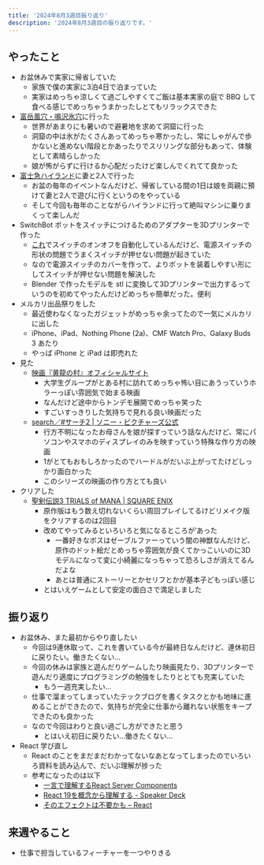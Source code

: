 ```yaml
---
title: '2024年8月3週目振り返り'
description: '2024年8月3週目の振り返りです。'
---
```


## やったこと

- お盆休みで実家に帰省していた
  - 家族で僕の実家に3泊4日で泊まっていた
  - 実家はめっちゃ涼しくて過ごしやすくてご飯は基本実家の庭で BBQ して食べる感じでめっちゃうまかったしとてもリラックスできた
- [富岳風穴・鳴沢氷穴](https://www.mtfuji-cave.com/)に行った
  - 世界があまりにも暑いので避暑地を求めて洞窟に行った
  - 洞窟の中は氷がたくさんあってめっちゃ寒かったし、常にしゃがんで歩かないと進めない階段とかあったりでスリリングな部分もあって、体験として素晴らしかった
  - 娘が怖がらずに行けるか心配だったけど楽しんでくれてて良かった
- [富士急ハイランド](https://www.fujiq.jp/index.html)に妻と2人で行った
  - お盆の毎年のイベントなんだけど、帰省している間の1日は娘を両親に預けて妻と2人で遊びに行くというのをやっている
  - そして今回も毎年のことながらハイランドに行って絶叫マシンに乗りまくって楽しんだ
- SwitchBot ボットをスイッチにつけるためのアダプターを3Dプリンターで作った
  - [これ](https://www.switchbot.jp/products/switchbot-bot?srsltid=AfmBOop3wo12wlJMEIHqFDynOahJHEy32JJ37a1vokUmGqY1m_caY1qS)でスイッチのオンオフを自動化しているんだけど、電源スイッチの形状の問題でうまくスイッチが押せない問題が起きていた
  - なので電源スイッチのカバーを作って、よりボットを装着しやすい形にしてスイッチが押せない問題を解決した
  - Blender で作ったモデルを stl に変換して3Dプリンターで出力するっていうのを初めてやったんだけどめっちゃ簡単だった。便利
- メルカリ出品祭りをした
  - 最近使わなくなったガジェットがめっちゃ余ってたので一気にメルカリに出した
  - iPhone、iPad、Nothing Phone (2a)、CMF Watch Pro、Galaxy Buds 3 あたり
  - やっぱ iPhone と iPad は即売れた
- 見た
  - [映画『黄龍の村』オフィシャルサイト](https://koryunomura.com/)
    - 大学生グループがとある村に訪れてめっちゃ怖い目にあうっていうホラーっぽい雰囲気で始まる映画
    - なんだけど途中からトンデモ展開でめっちゃ笑った
    - すごいすっきりした気持ちで見れる良い映画だった
  - [search／#サーチ2 | ソニー・ピクチャーズ公式](https://www.sonypictures.jp/he/11130156)
    - 行方不明になったお母さんを娘が探すっていう話なんだけど、常にパソコンやスマホのディスプレイのみを映すっていう特殊な作り方の映画
    - 1がとてもおもしろかったのでハードルがだいぶ上がってたけどしっかり面白かった
    - このシリーズの映画の作り方とても良い
- クリアした
  - [聖剣伝説3 TRIALS of MANA | SQUARE ENIX](https://www.jp.square-enix.com/seiken3_tom/)
    - 原作版はもう数え切れないくらい周回プレイしてるけどリメイク版をクリアするのは2回目
    - 改めてやってみるといろいろと気になるところが’あった
      - 一番好きなボスはゼーブルファーっていう闇の神獣なんだけど、原作のドット絵だとめっちゃ雰囲気が良くてかっこいいのに3Dモデルになって変に小綺麗になっちゃって恐ろしさが消えてるんだよな
      - あとは普通にストーリーとかセリフとかが基本子どもっぽい感じ
    - とはいえゲームとして安定の面白さで満足しました

## 振り返り

- お盆休み、また最初からやり直したい
  - 今回は9連休取って、これを書いている今が最終日なんだけど、連休初日に戻りたい。働きたくない…
  - 今回の休みは家族と遊んだりゲームしたり映画見たり、3Dプリンターで遊んだり適度にプログラミングの勉強をしたりととても充実していた
    - もう一週充実したい…
  - 仕事で溜まってしまっていたテックブログを書くタスクとかも地味に進めることができたので、気持ちが完全に仕事から離れない状態をキープできたのも良かった
  - なので今回はわりと良い過ごし方ができたと思う
    - とはいえ初日に戻りたい…働きたくない…
- React 学び直し
  - React のことをまだまだわかってないなあとなってしまったのでいろいろ資料を読み込んで、だいぶ理解が捗った
  - 参考になったのは以下
    - [一言で理解するReact Server Components](https://zenn.dev/uhyo/articles/react-server-components-multi-stage)
    - [React 19を概念から理解する - Speaker Deck](https://speakerdeck.com/uhyo/react-19wogai-nian-karali-jie-suru)
    - [そのエフェクトは不要かも – React](https://ja.react.dev/learn/you-might-not-need-an-effect)

## 来週やること

- 仕事で担当しているフィーチャーを一つやりきる
